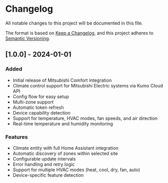 # Changelog

All notable changes to this project will be documented in this file.

The format is based on [Keep a Changelog](https://keepachangelog.com/en/1.0.0/),
and this project adheres to [Semantic Versioning](https://semver.org/spec/v2.0.0.html).

## [1.0.0] - 2024-01-01

### Added
- Initial release of Mitsubishi Comfort integration
- Climate control support for Mitsubishi Electric systems via Kumo Cloud API
- Config flow for easy setup
- Multi-zone support
- Automatic token refresh
- Device capability detection
- Support for temperature, HVAC modes, fan speeds, and air direction
- Real-time temperature and humidity monitoring

### Features
- Climate entity with full Home Assistant integration
- Automatic discovery of zones within selected site
- Configurable update intervals
- Error handling and retry logic
- Support for multiple HVAC modes (heat, cool, dry, fan, auto)
- Device-specific feature detection 